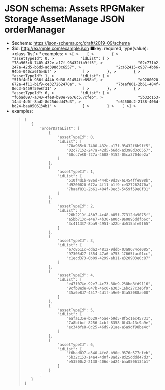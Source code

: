 ﻿# JSON schema: Assets RPGMaker Storage AssetManage JSON orderManager

* $schema: https://json-schema.org/draft/2019-09/schema
* $id: http://example.com/example.json
■key: required, type(value): <class 'list'>
        * examples:
            >```
            >[
            >    [
            >        {
            >            "assetTypeId": 0,
            >            "idList": [
            >                "78a965c8-7400-432e-a17f-93432f6b9ff5",
            >                "02c771b2-247a-42d5-b6dd-ad398d3c6557",
            >                "2c662415-c937-4bb6-94b5-040ca6f5e4bf"
            >            ]
            >        },
            >        {
            >            "assetTypeId": 1,
            >            "idList": [
            >                "510f4d1b-986d-444b-9d38-61454ffe898b",
            >                "d9200020-672a-4f11-b1f9-ce327262470a",
            >                "7baaf801-2b61-484f-8ec3-5459f59e8f31"
            >            ]
            >        },
            >        {
            >            "assetTypeId": 6,
            >            "idList": [
            >                "f6bad097-a340-4fe8-b90e-9676c577cfeb",
            >                "5b32c153-14a4-4d0f-8ad2-8d25dddd47d3",
            >                "e53500c2-2138-406d-bd24-baa0506134b1"
            >            ]
            >        }
            >    ]
            >]
            >```
* examples:
    >```
    >[
    >    {
    >        "orderDataList": [
    >            {
    >                "assetTypeId": 0,
    >                "idList": [
    >                    "78a965c8-7400-432e-a17f-93432f6b9ff5",
    >                    "02c771b2-247a-42d5-b6dd-ad398d3c6557",
    >                    "60cc7e88-f27a-4608-9152-06ca3704de2a"
    >                ]
    >            },
    >            {
    >                "assetTypeId": 1,
    >                "idList": [
    >                    "510f4d1b-986d-444b-9d38-61454ffe898b",
    >                    "d9200020-672a-4f11-b1f9-ce327262470a",
    >                    "7baaf801-2b61-484f-8ec3-5459f59e8f31"
    >                ]
    >            },
    >            {
    >                "assetTypeId": 2,
    >                "idList": [
    >                    "26b2219f-43b7-4c48-b05f-77312da9075f",
    >                    "a5bb713c-e4e7-4b30-a00c-9e0895ddfb6c",
    >                    "3c411337-8ba9-4951-a22b-db515afe0f65"
    >                ]
    >            },
    >            {
    >                "assetTypeId": 3,
    >                "idList": [
    >                    "e7c8511c-dda2-4812-9ddb-03a8674ce085",
    >                    "97305d27-f354-47a6-b753-17665fac01cc",
    >                    "c1ecd373-0b09-4299-ab11-e320903e0c87"
    >                ]
    >            },
    >            {
    >                "assetTypeId": 4,
    >                "idList": [
    >                    "e47f074e-92e7-4c73-88e9-238bd8fd9116",
    >                    "9cfb8ede-847b-46c0-a303-1abc27c3e6f9",
    >                    "35a6e8d7-4517-4d1f-a9e0-04a53088ae00"
    >                ]
    >            },
    >            {
    >                "assetTypeId": 5,
    >                "idList": [
    >                    "eafa135e-b529-45ae-b9d5-8f5c1ec45731",
    >                    "7a8bfbcf-8256-4cbf-8358-0f43a13c9a9e",
    >                    "ec34bfe8-0c25-46d9-91ae-a6a9df98be4c"
    >                ]
    >            },
    >            {
    >                "assetTypeId": 6,
    >                "idList": [
    >                    "f6bad097-a340-4fe8-b90e-9676c577cfeb",
    >                    "5b32c153-14a4-4d0f-8ad2-8d25dddd47d3",
    >                    "e53500c2-2138-406d-bd24-baa0506134b1"
    >                ]
    >            }
    >        ]
    >    }
    >]
    >```
